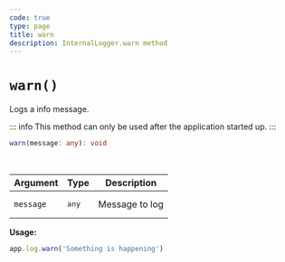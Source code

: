 ```yaml
---
code: true
type: page
title: warn
description: InternalLogger.warn method
---
```


# `warn()`

Logs a info message.

::: info
This method can only be used after the application started up.
:::

```ts
warn(message: any): void
```

<br/>

| Argument  | Type           | Description    |
|-----------|----------------|----------------|
| `message` | <pre>any</pre> | Message to log |

**Usage:**

```js
app.log.warn('Something is happening')
```

